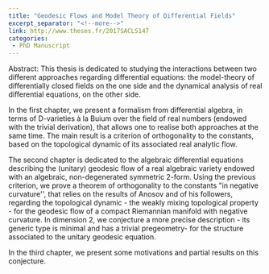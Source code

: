 ```yaml
---
title: "Geodesic Flows and Model Theory of Differential Fields"
excerpt_separator: "<!--more-->"
link: http://www.theses.fr/2017SACLS147
categories:
 - PhD Manuscript
---
```



Abstract: This thesis is dedicated to studying the interactions between two different approaches regarding differential equations: the model-theory of differentially closed fields on the one side and the dynamical analysis of real differential equations, on the other side.

In the first chapter, we present a formalism from differential algebra, in terms of D-varieties à la Buium over the field of real numbers (endowed with the trivial derivation), that allows one to realise both approaches at the same time. The main result is a criterion of orthogonality to the constants, based on the topological dynamic of its associated real analytic flow.


The second chapter is dedicated to the algebraic differential equations describing the (unitary) geodesic flow of a real algebraic variety endowed with an algebraic, non-degenerated symmetric 2-form. Using the previous criterion, we prove a theorem of orthogonality to the constants "in negative curvature'', that relies on the results of Anosov and of his followers, regarding the topological dynamic - the weakly mixing topological property - for the geodesic flow of a compact Riemannian manifold with negative curvature. In dimension 2, we conjecture a more precise description - its generic type is minimal and has a trivial pregeometry- for the structure associated to the unitary geodesic equation.


In the third chapter, we present some motivations and partial results on this conjecture.